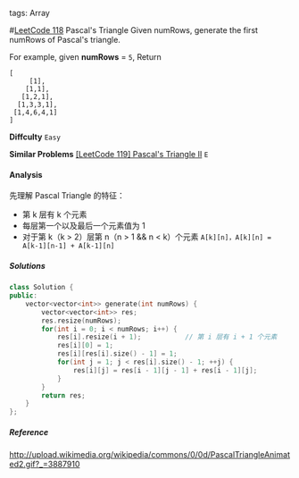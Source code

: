 tags: Array

#[LeetCode 118] Pascal's Triangle
Given numRows, generate the first numRows of Pascal's triangle.

For example, given **numRows** = `5`,
Return

    [
         [1],
        [1,1],
       [1,2,1],
      [1,3,3,1],
     [1,4,6,4,1]
    ]


**Diffculty**
`Easy`

**Similar Problems**
[[LeetCode 119] Pascal's Triangle II](https://leetcode.com/problems/pascals-triangle-ii) `E`

#### Analysis

先理解 Pascal Triangle 的特征：

- 第 k 层有 k 个元素
- 每层第一个以及最后一个元素值为 1
- 对于第 k（k > 2）层第 n（n > 1 && n < k）个元素 `A[k][n]，A[k][n] = A[k-1][n-1] + A[k-1][n]`


##### Solutions

```cpp
class Solution {
public:
    vector<vector<int>> generate(int numRows) {
        vector<vector<int>> res;
        res.resize(numRows);
        for(int i = 0; i < numRows; i++) {
            res[i].resize(i + 1);           // 第 i 层有 i + 1 个元素
            res[i][0] = 1;
            res[i][res[i].size() - 1] = 1;
            for(int j = 1; j < res[i].size() - 1; ++j) {
                res[i][j] = res[i - 1][j - 1] + res[i - 1][j];
            }
        }
        return res;
    }
};
```


##### Reference

http://upload.wikimedia.org/wikipedia/commons/0/0d/PascalTriangleAnimated2.gif?_=3887910


[LeetCode 118]:https://leetcode.com/problems/pascals-triangle
